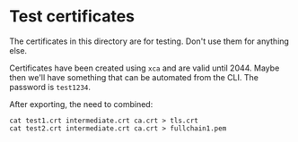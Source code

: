 # Test certificates

The certificates in this directory are for testing. Don't use them for anything else.

Certificates have been created using `xca` and are valid until 2044. Maybe then we'll have something that
can be automated from the CLI. The password is `test1234`.

After exporting, the need to combined:

```shell
cat test1.crt intermediate.crt ca.crt > tls.crt
cat test2.crt intermediate.crt ca.crt > fullchain1.pem
```